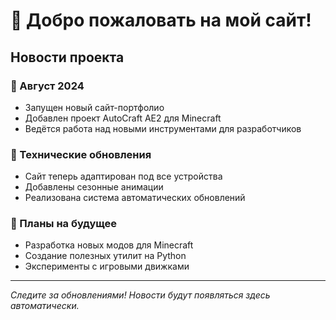 # 🎉 Добро пожаловать на мой сайт!

## Новости проекта

### 📢 Август 2024
- Запущен новый сайт-портфолио
- Добавлен проект AutoCraft AE2 для Minecraft
- Ведётся работа над новыми инструментами для разработчиков

### 🔧 Технические обновления
- Сайт теперь адаптирован под все устройства
- Добавлены сезонные анимации
- Реализована система автоматических обновлений

### 🚀 Планы на будущее
- Разработка новых модов для Minecraft
- Создание полезных утилит на Python
- Эксперименты с игровыми движками

---

*Следите за обновлениями! Новости будут появляться здесь автоматически.*
